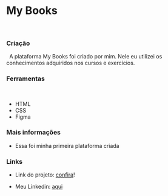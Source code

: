# My Books 
 
### Criação 
 
A plataforma My Books foi criado por mim. Nele eu utilizei os conhecimentos adquiridos nos cursos e exercícios. 

### Ferramentas 
 
- HTML
- CSS
- Figma

### Mais informações 

- Essa foi minha primeira plataforma criada

### Links

- Link do projeto: <a href="https://suzanadossantos.github.io/my_books/index.html/">confira</a>!</p>

- Meu Linkedin: <a href="https://www.linkedin.com/in/suzana-dos-santos-dev/">aqui</a>
